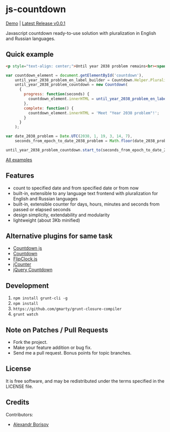 js-countdown
============

[Demo](http://aishek.github.io/js-countdown/) | [Latest Release v0.0.1](https://github.com/aishek/js-countdown/releases/tag/v0.0.1)

Javascript countdown ready-to-use solution with pluralization in English and Russian languages.

## Quick example
```html
<p style="text-align: center;">Until year 2038 problem remains<br><span id="countdown"></span></p>
```

```js
var countdown_element = document.getElementById('countdown'),
    until_year_2038_problem_en_label_builder = Countdown.Helper.Pluralize.label_builder_factory('en'),
    until_year_2038_problem_countdown = new Countdown(
      {
        progress: function(seconds) {
          countdown_element.innerHTML = until_year_2038_problem_en_label_builder(seconds);
        },
        complete: function() {
          countdown_element.innerHTML = 'Meet "Year 2038 problem"!';
        }
      }
    );

var date_2038_problem = Date.UTC(2038, 1, 19, 3, 14, 7),
    seconds_from_epoch_to_date_2038_problem = Math.floor(date_2038_problem / 1000);

until_year_2038_problem_countdown.start_to(seconds_from_epoch_to_date_2038_problem);
```

[All examples](http://aishek.github.io/js-countdown/)

## Features

* count to specified date and from specified date or from now
* built-in, extensible to any language text frontend with pluralization for English and Russian languages
* built-in, extensible counter for days, hours, minutes and seconds from passed or elapsed seconds
* design simplicity, extendability and modularity
* lightweight (about 3Kb minified)

## Alternative plugins for same task

* [Countdown js](http://countdownjs.org/)
* [Countdown](http://www.gieson.com/Library/projects/utilities/countdown/)
* [FlipClock.js](http://flipclockjs.com/)
* [jCounter](http://devingredients.com/jcounter/)
* [jQuery Countdown](http://keith-wood.name/countdown.html)

## Development

1. `npm install grunt-cli -g`
2. `npm install`
3. `https://github.com/gmarty/grunt-closure-compiler`
4. `grunt watch`

## Note on Patches / Pull Requests

* Fork the project.
* Make your feature addition or bug fix.
* Send me a pull request. Bonus points for topic branches.

## License

It is free software, and may be redistributed under the terms specified in the LICENSE file.

## Credits

Contributors:

* [Alexandr Borisov](https://github.com/aishek)